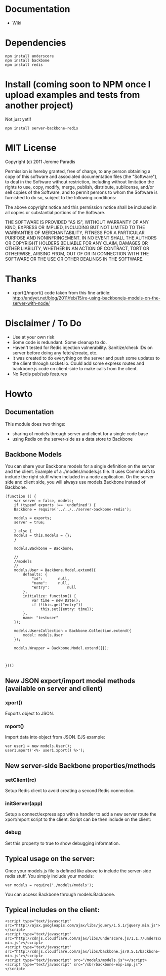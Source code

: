 # Documentation

* [Wiki](https://github.com/JeromeParadis/server-backbone-redis/wiki)

# Dependencies

	npm install underscore
	npm install backbone
	npm install redis

# Install (coming soon to NPM once I upload examples and tests from another project)

Not just yet!!

	npm install server-backbone-redis
	
# MIT License

Copyright (c) 2011 Jerome Paradis

Permission is hereby granted, free of charge, to any person obtaining a copy
of this software and associated documentation files (the "Software"), to deal
in the Software without restriction, including without limitation the rights
to use, copy, modify, merge, publish, distribute, sublicense, and/or sell
copies of the Software, and to permit persons to whom the Software is
furnished to do so, subject to the following conditions:

The above copyright notice and this permission notice shall be included in
all copies or substantial portions of the Software.

THE SOFTWARE IS PROVIDED "AS IS", WITHOUT WARRANTY OF ANY KIND, EXPRESS OR
IMPLIED, INCLUDING BUT NOT LIMITED TO THE WARRANTIES OF MERCHANTABILITY,
FITNESS FOR A PARTICULAR PURPOSE AND NONINFRINGEMENT. IN NO EVENT SHALL THE
AUTHORS OR COPYRIGHT HOLDERS BE LIABLE FOR ANY CLAIM, DAMAGES OR OTHER
LIABILITY, WHETHER IN AN ACTION OF CONTRACT, TORT OR OTHERWISE, ARISING FROM,
OUT OF OR IN CONNECTION WITH THE SOFTWARE OR THE USE OR OTHER DEALINGS IN
THE SOFTWARE.


# Thanks
 
* xport()/mport() code taken from this fine article: http://andyet.net/blog/2011/feb/15/re-using-backbonejs-models-on-the-server-with-node/

# Disclaimer / To Do

* Use at your own risk
* Some code is redundant. Some cleanup to do.
* Haven't tested for Redis injection vulnerability. Sanitize/check IDs on server before doing any fetch/create, etc.
* It was created to do everything on the server and push some updates to the client through socket.io. Could add some express routes and backbone.js code on client-side to make calls from the client.
* No Redis pub/sub features

# Howto

## Documentation

This module does two things:

* sharing of models through server and client for a single code base
* using Redis on the server-side as a data store to Backbone

## Backbone Models
You can share your Backbone models for a single definition on the server and the client. Example of a ./models/models.js file. It uses CommonJS to include the right stuff when included in a node application. On the server side and client side, you will always use models.Backbone instead of Backbone.

	(function () {
	    var server = false, models;
	    if (typeof exports !== 'undefined') {
		Backbone = require('../../../server-backbone-redis');

		models = exports;
		server = true;

	    } else {
		models = this.models = {};
	    }

		models.Backbone = Backbone;

	    //
	    //models
	    //
		models.User = Backbone.Model.extend({
			defaults: {
				"id":		null,
				"name":		null,
				"entry":        null
			},
			initialize: function() {
				var time = new Date();
				if (!this.get("entry"))
					this.set({entry: time});
			},
			name: "testuser"
		});

		models.UsersCollection = Backbone.Collection.extend({
		    model: models.User
		});

		models.Wrapper = Backbone.Model.extend({});



	})()

## New JSON export/import model methods (available on server and client)
### xport()
Exports object to JSON.
### mport()
Import data into object from JSON.
EJS example:

    var user1 = new models.User();
    user1.mport('<%- user1.xport() %>');
    

## New server-side Backbone properties/methods
### setClient(rc)
Setup Redis client to avoid creating a second Redis connection.
### initServer(app)
Setup a connect/express app with a handler to add a new server route the xport/mport script to the client. Script can be then include on the client:
    <script type="text/javascript" src="/sbr/backbone-exp-imp.js"></script> 
### debug
Set this property to true to show debugging information.

## Typical usage on the server:
Once your models.js file is defined like above to include the server-side redis stuff. You simply include your models:

    var models = require('./models/models');
You can access Backbone through models.Backbone.


## Typical includes on the client:

    <script type="text/javascript" src="http://ajax.googleapis.com/ajax/libs/jquery/1.5.1/jquery.min.js"></script> 
    <script type="text/javascript" src="http://cdnjs.cloudflare.com/ajax/libs/underscore.js/1.1.7/underscore-min.js"></script> 
    <script type="text/javascript" src="http://cdnjs.cloudflare.com/ajax/libs/backbone.js/0.5.1/backbone-min.js"></script> 
    <script type="text/javascript" src="/models/models.js"></script> 
    <script type="text/javascript" src="/sbr/backbone-exp-imp.js"></script> 


